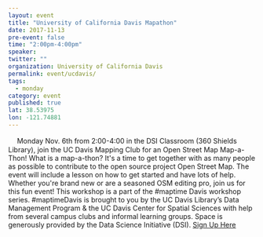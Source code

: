 ```yaml
---
layout: event 
title: "University of California Davis Mapathon"
date: 2017-11-13
pre-event: false
time: "2:00pm-4:00pm"
speaker:
twitter: ""
organization: University of California Davis
permalink: event/ucdavis/
tags:
  - monday 
category: event
published: true
lat: 38.53975
lon: -121.74881
---
```

　
Monday Nov. 6th from 2:00-4:00 in the DSI Classroom (360 Shields Library), join the UC Davis Mapping Club for an Open Street Map Map-a-Thon! What is a map-a-thon? It's a time to get together with as many people as possible to contribute to the open source project Open Street Map. The event will include a lesson on how to get started and have lots of help. Whether you're brand new or are a seasoned OSM editing pro, join us for this fun event! This workshop is a part of the #maptime Davis workshop series. #maptimeDavis is brought to you by the UC Davis Library’s Data Management Program & the UC Davis Center for Spatial Sciences with help from several campus clubs and informal learning groups. Space is generously provided by the Data Science Initiative (DSI).
[Sign Up Here](https://spatial.ucdavis.edu/2017/11/03/maptimedavis-open-street-map-map-a-thon/)
